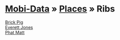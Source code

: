 [Mobi-Data]( ../../index.html) &raquo; [Places]( ../index.html ) &raquo; Ribs
===

[Brick Pig]( brick-pig/index.html )  
[Everett Jones]( everett-jones/index.html )  
[Phat Matt]( phat-matt/index.html )

